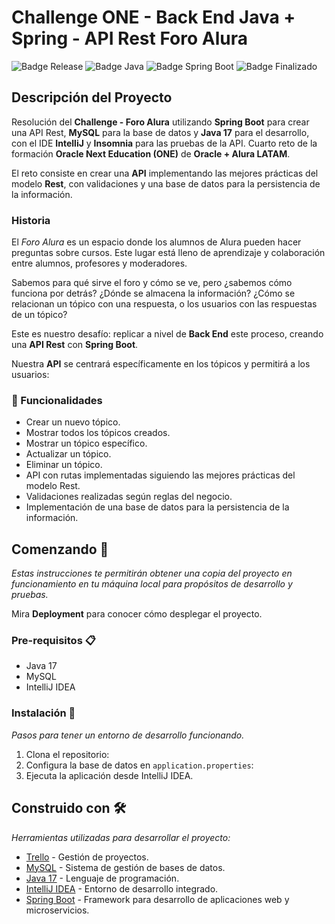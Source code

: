 # Challenge ONE - Back End Java + Spring - API Rest Foro Alura

![Badge Release](https://img.shields.io/badge/Release%20Date:-Mayo-blue)
![Badge Java](https://img.shields.io/badge/Java:-17-blue)
![Badge Spring Boot](https://img.shields.io/badge/Spring%20Boot:-3.1.0-blue)
![Badge Finalizado](https://img.shields.io/badge/Status:-Finalizado-blue)

## Descripción del Proyecto

Resolución del **Challenge - Foro Alura** utilizando **Spring Boot** para crear una API Rest, **MySQL** para la base de datos y **Java 17** para el desarrollo, con el IDE **IntelliJ** y **Insomnia** para las pruebas de la API. Cuarto reto de la formación **Oracle Next Education (ONE)** de **Oracle + Alura LATAM**.

El reto consiste en crear una **API** implementando las mejores prácticas del modelo **Rest**, con validaciones y una base de datos para la persistencia de la información.

### Historia

El _Foro Alura_ es un espacio donde los alumnos de Alura pueden hacer preguntas sobre cursos. Este lugar está lleno de aprendizaje y colaboración entre alumnos, profesores y moderadores.

Sabemos para qué sirve el foro y cómo se ve, pero ¿sabemos cómo funciona por detrás? ¿Dónde se almacena la información? ¿Cómo se relacionan un tópico con una respuesta, o los usuarios con las respuestas de un tópico?

Este es nuestro desafío: replicar a nivel de **Back End** este proceso, creando una **API Rest** con **Spring Boot**.

Nuestra **API** se centrará específicamente en los tópicos y permitirá a los usuarios:

### :hammer: Funcionalidades

- Crear un nuevo tópico.
- Mostrar todos los tópicos creados.
- Mostrar un tópico específico.
- Actualizar un tópico.
- Eliminar un tópico.
- API con rutas implementadas siguiendo las mejores prácticas del modelo Rest.
- Validaciones realizadas según reglas del negocio.
- Implementación de una base de datos para la persistencia de la información.

## Comenzando 🚀

_Estas instrucciones te permitirán obtener una copia del proyecto en funcionamiento en tu máquina local para propósitos de desarrollo y pruebas._

Mira **Deployment** para conocer cómo desplegar el proyecto.

### Pre-requisitos 📋

- Java 17
- MySQL
- IntelliJ IDEA

### Instalación 🔧

_Pasos para tener un entorno de desarrollo funcionando._

1. Clona el repositorio:
2. Configura la base de datos en `application.properties`:
3. Ejecuta la aplicación desde IntelliJ IDEA.

## Construido con 🛠️

_Herramientas utilizadas para desarrollar el proyecto:_

* [Trello](https://trello.com/es) - Gestión de proyectos.
* [MySQL](https://www.mysql.com/) - Sistema de gestión de bases de datos.
* [Java 17](https://www.oracle.com/java/) - Lenguaje de programación.
* [IntelliJ IDEA](https://www.jetbrains.com/idea/) - Entorno de desarrollo integrado.
* [Spring Boot](https://start.spring.io/) - Framework para desarrollo de aplicaciones web y microservicios.


